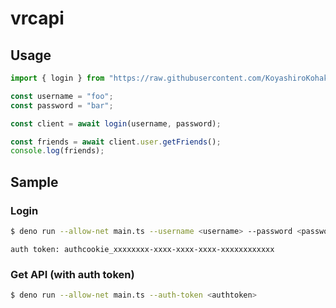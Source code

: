 # vrcapi

## Usage

```typescript
import { login } from "https://raw.githubusercontent.com/KoyashiroKohaku/vrcapi/master/mod.ts";

const username = "foo";
const password = "bar";

const client = await login(username, password);

const friends = await client.user.getFriends();
console.log(friends);
```

## Sample

### Login

```sh
$ deno run --allow-net main.ts --username <username> --password <password> [ --code <code> ]
```

```
auth token: authcookie_xxxxxxxx-xxxx-xxxx-xxxx-xxxxxxxxxxxx
```

### Get API (with auth token)

```sh
$ deno run --allow-net main.ts --auth-token <authtoken>
```

